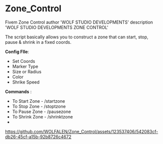# Zone_Control
Fivem Zone Control
author 'WOLF STUDIO DEVELOPMENTS'
description 'WOLF STUDIO DEVELOPMENTS ZONE CONTROL'

The script basically allows you to construct a zone that can start, stop, pause & shrink in a fixed coords.

**Config FIle**:

+ Set Coords 
+ Marker Type
+ Size or Radius
+ Color
+ Shrike Speed


**Commands** : 

+ To Start Zone - /startzone 
+ To Stop Zone - /stoptzone 
+ To Pause Zone - /pausezone
+ To Shrink Zone - /shrinktzone
+ 
https://github.com/WOLFALEN/Zone_Control/assets/123537406/542083cf-db26-45cf-a15b-92b8726c4672
